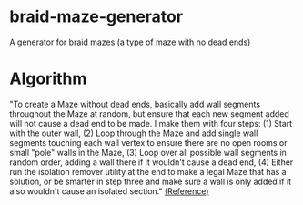 # braid-maze-generator
A generator for braid mazes (a type of maze with no dead ends)

# Algorithm
"To create a Maze without dead ends, basically add wall segments throughout the Maze at random, but ensure that each new segment added will not cause a dead end to be made. I make them with four steps: (1) Start with the outer wall, (2) Loop through the Maze and add single wall segments touching each wall vertex to ensure there are no open rooms or small "pole" walls in the Maze, (3) Loop over all possible wall segments in random order, adding a wall there if it wouldn't cause a dead end, (4) Either run the isolation remover utility at the end to make a legal Maze that has a solution, or be smarter in step three and make sure a wall is only added if it also wouldn't cause an isolated section."
[(Reference)](http://www.astrolog.org/labyrnth/algrithm.htm)
